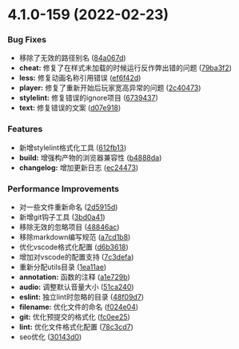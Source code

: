 # 4.1.0-159 (2022-02-23)


### Bug Fixes

* 移除了无效的路径别名 ([84a067d](https://github.com/chiyukikana/fruit-wars/commit/84a067d63475bdc872e49c3426a132592b370ac4))
* **cheat:** 修复了在样式未加载的时候运行反作弊出错的问题 ([79ba3f2](https://github.com/chiyukikana/fruit-wars/commit/79ba3f2508e3d9311000f6c1dae317a09da2006e))
* **less:** 修复动画名称引用错误 ([ef6f42d](https://github.com/chiyukikana/fruit-wars/commit/ef6f42d323c671bde5e80af0841b8598a90fa72f))
* **player:** 修复了重新开始后玩家宽高异常的问题 ([2c40473](https://github.com/chiyukikana/fruit-wars/commit/2c40473afc39c7b94424237d347201e8031ff5e4))
* **stylelint:** 修复错误的ignore项目 ([6739437](https://github.com/chiyukikana/fruit-wars/commit/673943777560a9e13d5be635e85a7dc92d21437e))
* **text:** 修复错误的文案 ([d07e918](https://github.com/chiyukikana/fruit-wars/commit/d07e9186d99c981a6fcfe04a83098035b1dbd0d3))


### Features

* 新增stylelint格式化工具 ([612fb13](https://github.com/chiyukikana/fruit-wars/commit/612fb13505c830ae8482cfadf47c44c87f23b890))
* **build:** 增强构产物的浏览器兼容性 ([b4888da](https://github.com/chiyukikana/fruit-wars/commit/b4888daab835f4c976c1b347e567f31d78b22646))
* **changelog:** 增加更新日志 ([ec24473](https://github.com/chiyukikana/fruit-wars/commit/ec244735fcddeb17bbc7576ff21a6a161d9ba71e))


### Performance Improvements

* 对一些文件重新命名 ([2d5915d](https://github.com/chiyukikana/fruit-wars/commit/2d5915d250e9e743295e5f5c75f68e5865bede55))
* 新增git钩子工具 ([3bd0a41](https://github.com/chiyukikana/fruit-wars/commit/3bd0a419e28f40afe696e5a642a53bc8215987a2))
* 移除无效的忽略项目 ([48846ac](https://github.com/chiyukikana/fruit-wars/commit/48846ac6768ec3bb81786838c8a90f843ea21977))
* 移除markdown编写规范 ([a7cd1b8](https://github.com/chiyukikana/fruit-wars/commit/a7cd1b85ebf4a80e353855e76e8aee4f9da1244e))
* 优化vscode格式化配置 ([d6b3618](https://github.com/chiyukikana/fruit-wars/commit/d6b3618b16de087e52b9e5da1d77a4bdb541b24a))
* 增加对vscode的配置支持 ([7c3defa](https://github.com/chiyukikana/fruit-wars/commit/7c3defa3ebea798672bde4558e757bed196c16c3))
* 重新分配utils目录 ([1ea11ae](https://github.com/chiyukikana/fruit-wars/commit/1ea11ae29016ce1bee2bf13fda24ced7648e8f71))
* **annotation:** 函数的注释 ([a1e729b](https://github.com/chiyukikana/fruit-wars/commit/a1e729b7146f1e2033fd0238069f6eab5429f6a7))
* **audio:** 调整默认音量大小 ([51ca240](https://github.com/chiyukikana/fruit-wars/commit/51ca240cdec400d853aabd8eaa5d8676cdb8d4b2))
* **eslint:** 独立lint时忽略的目录 ([48f09d7](https://github.com/chiyukikana/fruit-wars/commit/48f09d7befabd3fe097b5ce7365371bab0430ab9))
* **filename:** 优化文件的命名 ([f024e04](https://github.com/chiyukikana/fruit-wars/commit/f024e0482fe730d8e236124e1862eda158a5b185))
* **git:** 优化预提交的格式化 ([fc0ee25](https://github.com/chiyukikana/fruit-wars/commit/fc0ee25a806fc34530a661ee3efabcce8b2fdade))
* **lint:** 优化文件格式化配置 ([78c3cd7](https://github.com/chiyukikana/fruit-wars/commit/78c3cd7f4b8f84f47842ce118c92b34e22e94a77))
* seo优化 ([30143d0](https://github.com/chiyukikana/fruit-wars/commit/30143d081b2dc61293e282e2e0c0704c89705d7f))



